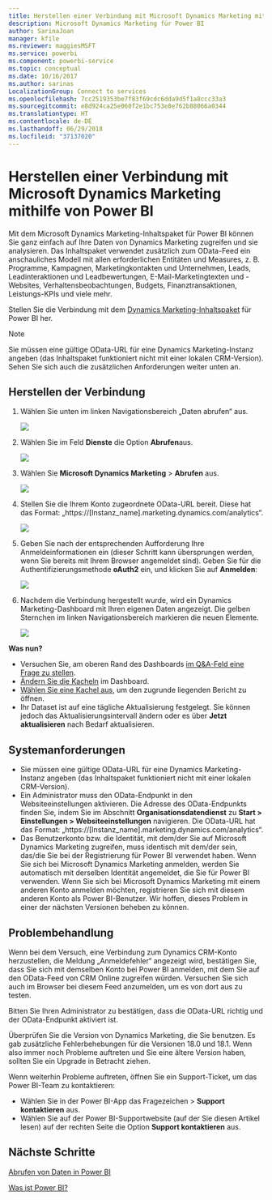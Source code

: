 ```yaml
---
title: Herstellen einer Verbindung mit Microsoft Dynamics Marketing mithilfe von Power BI
description: Microsoft Dynamics Marketing für Power BI
author: SarinaJoan
manager: kfile
ms.reviewer: maggiesMSFT
ms.service: powerbi
ms.component: powerbi-service
ms.topic: conceptual
ms.date: 10/16/2017
ms.author: sarinas
LocalizationGroup: Connect to services
ms.openlocfilehash: 7cc2519353be7f83f69cdc6dda9d5f1a8ccc33a3
ms.sourcegitcommit: e8d924ca25e060f2e1bc753e8e762b88066a0344
ms.translationtype: HT
ms.contentlocale: de-DE
ms.lasthandoff: 06/29/2018
ms.locfileid: "37137020"
---
```

# <a name="connect-to-microsoft-dynamics-marketing-with-power-bi"></a>Herstellen einer Verbindung mit Microsoft Dynamics Marketing mithilfe von Power BI
Mit dem Microsoft Dynamics Marketing-Inhaltspaket für Power BI können Sie ganz einfach auf Ihre Daten von Dynamics Marketing zugreifen und sie analysieren. Das Inhaltspaket verwendet zusätzlich zum OData-Feed ein anschauliches Modell mit allen erforderlichen Entitäten und Measures, z. B. Programme, Kampagnen, Marketingkontakten und Unternehmen, Leads, Leadinteraktionen und Leadbewertungen, E-Mail-Marketingtexten und -Websites, Verhaltensbeobachtungen, Budgets, Finanztransaktionen, Leistungs-KPIs und viele mehr. 

Stellen Sie die Verbindung mit dem [Dynamics Marketing-Inhaltspaket](https://app.powerbi.com/getdata/services/microsoft-dynamics-marketing) für Power BI her.

>[!NOTE]
>Sie müssen eine gültige OData-URL für eine Dynamics Marketing-Instanz angeben (das Inhaltspaket funktioniert nicht mit einer lokalen CRM-Version). Sehen Sie sich auch die zusätzlichen Anforderungen weiter unten an.

## <a name="how-to-connect"></a>Herstellen der Verbindung
1. Wählen Sie unten im linken Navigationsbereich „Daten abrufen“ aus.
   
   ![](media/service-connect-to-microsoft-dynamics-marketing/pbi_getdata.png) 
2. Wählen Sie im Feld **Dienste** die Option **Abrufen**aus.
   
   ![](media/service-connect-to-microsoft-dynamics-marketing/pbi_getservices.png) 
3. Wählen Sie **Microsoft Dynamics Marketing** \> **Abrufen** aus.
   
   ![](media/service-connect-to-microsoft-dynamics-marketing/mdmarketing.png)
4. Stellen Sie die Ihrem Konto zugeordnete OData-URL bereit.  Diese hat das Format: „https://[Instanz\_name].marketing.dynamics.com/analytics“.
   
   ![](media/service-connect-to-microsoft-dynamics-marketing/pbi_dynmktgserviceurl.png)
5. Geben Sie nach der entsprechenden Aufforderung Ihre Anmeldeinformationen ein (dieser Schritt kann übersprungen werden, wenn Sie bereits mit Ihrem Browser angemeldet sind). Geben Sie für die Authentifizierungsmethode **oAuth2** ein, und klicken Sie auf **Anmelden**:
   
   ![](media/service-connect-to-microsoft-dynamics-marketing/pbi_dynammktgoauth2.png)
6. Nachdem die Verbindung hergestellt wurde, wird ein Dynamics Marketing-Dashboard mit Ihren eigenen Daten angezeigt. Die gelben Sternchen im linken Navigationsbereich markieren die neuen Elemente.
   
   ![](media/service-connect-to-microsoft-dynamics-marketing/pbi_dynammktgnewdash.png)

**Was nun?**

* Versuchen Sie, am oberen Rand des Dashboards [im Q&A-Feld eine Frage zu stellen](power-bi-q-and-a.md).
* [Ändern Sie die Kacheln](service-dashboard-edit-tile.md) im Dashboard.
* [Wählen Sie eine Kachel aus](service-dashboard-tiles.md), um den zugrunde liegenden Bericht zu öffnen.
* Ihr Dataset ist auf eine tägliche Aktualisierung festgelegt. Sie können jedoch das Aktualisierungsintervall ändern oder es über **Jetzt aktualisieren** nach Bedarf aktualisieren.

## <a name="system-requirements"></a>Systemanforderungen
* Sie müssen eine gültige OData-URL für eine Dynamics Marketing-Instanz angeben (das Inhaltspaket funktioniert nicht mit einer lokalen CRM-Version).  
* Ein Administrator muss den OData-Endpunkt in den Websiteeinstellungen aktivieren. Die Adresse des OData-Endpunkts finden Sie, indem Sie im Abschnitt **Organisationsdatendienst** zu **Start \> Einstellungen \> Websiteeinstellungen** navigieren.  Die OData-URL hat das Format: „https://[Instanz\_name].marketing.dynamics.com/analytics“.  
* Das Benutzerkonto bzw. die Identität, mit dem/der Sie auf Microsoft Dynamics Marketing zugreifen, muss identisch mit dem/der sein, das/die Sie bei der Registrierung für Power BI verwendet haben. Wenn Sie sich bei Microsoft Dynamics Marketing anmelden, werden Sie automatisch mit derselben Identität angemeldet, die Sie für Power BI verwenden. Wenn Sie sich bei Microsoft Dynamics Marketing mit einem anderen Konto anmelden möchten, registrieren Sie sich mit diesem anderen Konto als Power BI-Benutzer. Wir hoffen, dieses Problem in einer der nächsten Versionen beheben zu können.   

## <a name="troubleshooting"></a>Problembehandlung
Wenn bei dem Versuch, eine Verbindung zum Dynamics CRM-Konto herzustellen, die Meldung „Anmeldefehler“ angezeigt wird, bestätigen Sie, dass Sie sich mit demselben Konto bei Power BI anmelden, mit dem Sie auf den OData-Feed von CRM Online zugreifen würden. Versuchen Sie sich auch im Browser bei diesem Feed anzumelden, um es von dort aus zu testen.

Bitten Sie Ihren Administrator zu bestätigen, dass die OData-URL richtig und der OData-Endpunkt aktiviert ist.

Überprüfen Sie die Version von Dynamics Marketing, die Sie benutzen. Es gab zusätzliche Fehlerbehebungen für die Versionen 18.0 und 18.1. Wenn also immer noch Probleme auftreten und Sie eine ältere Version haben, sollten Sie ein Upgrade in Betracht ziehen.

Wenn weiterhin Probleme auftreten, öffnen Sie ein Support-Ticket, um das Power BI-Team zu kontaktieren:

* Wählen Sie in der Power BI-App das Fragezeichen \> **Support kontaktieren** aus.
* Wählen Sie auf der Power BI-Supportwebsite (auf der Sie diesen Artikel lesen) auf der rechten Seite die Option **Support kontaktieren** aus.

## <a name="next-steps"></a>Nächste Schritte
[Abrufen von Daten in Power BI](service-get-data.md)

[Was ist Power BI?](power-bi-overview.md)

